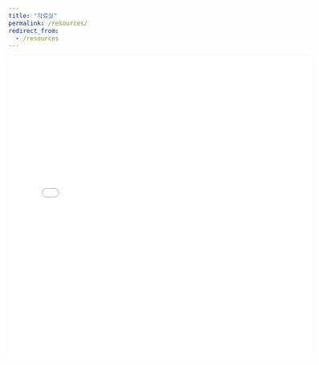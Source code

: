 ```yaml
---
title: "자료실"
permalink: /resources/
redirect_from:
  - /resources
---
```

<body>
<iframe src="/files/1차-XRD_기본_이해-김창수.pdf#toolbar=0" width="120%" height="600px" style="border: none;"></iframe>

<!-- <script>
        $('#iframe').ready(function() {
           setTimeout(function() {
              $('#iframe').contents().find('#download').remove();
           }, 100);
        });
</script>> -->

<!-- <script>
        document.getElementById('iframe').addEventListener('load', function() {
          const iframeDocument = this.contentDocument;
          if (iframeDocument) {
            iframeDocument.addEventListener('contextmenu', function(e) {
              e.preventDefault();
            });
          }
        });
    </script> -->
<script>
  document.addEventListener('contextmenu', (e) => {
    const inPdf =
      e.target.closest('#viewerContainer') || e.target.closest('.pdfViewer');
    if (inPdf) e.preventDefault();
  }, { capture: true });

  document.addEventListener('keydown', (e) => {
    const k = (e.key || '').toLowerCase();
    if ((e.metaKey || e.ctrlKey) && (k === 'p' || k === 's')) {
      e.preventDefault(); e.stopPropagation();
    }
  }, { capture: true });
</script>
</body>